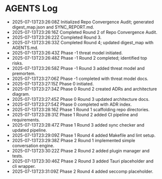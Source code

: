 # AGENTS Log
- 2025-07-13T23:26:08Z Initialized Repo Convergence Audit; generated digest_map.json and SYNC_REPORT.md.
- 2025-07-13T23:26:16Z Completed Round 2 of Repo Convergence Audit.
- 2025-07-13T23:26:22Z Completed Round 3.
- 2025-07-13T23:26:33Z Completed Round 4; updated digest_map with AGENTS.md.
- 2025-07-13T23:26:43Z Phase -1 threat model initiated.
- 2025-07-13T23:26:48Z Phase -1 Round 2 completed; identified top risks.
- 2025-07-13T23:26:58Z Phase -1 Round 3 added threat model and premortem.
- 2025-07-13T23:27:06Z Phase -1 completed with threat model docs.
- 2025-07-13T23:27:15Z Phase 0 initiated.
- 2025-07-13T23:27:34Z Phase 0 Round 2 created ADRs and architecture diagram.
- 2025-07-13T23:27:45Z Phase 0 Round 3 updated architecture docs.
- 2025-07-13T23:27:54Z Phase 0 completed with ADR index.
- 2025-07-13T23:28:16Z Phase 1 Round 1 scaffolding repo directories.
- 2025-07-13T23:28:31Z Phase 1 Round 2 added CI pipeline and requirements.
- 2025-07-13T23:28:47Z Phase 1 Round 3 added sync checker and updated pipeline.
- 2025-07-13T23:29:09Z Phase 1 Round 4 added Makefile and lint setup.
- 2025-07-13T23:29:38Z Phase 2 Round 1 implemented simple conversation engine.
- 2025-07-13T23:30:22Z Phase 2 Round 2 added plugin manager and tests.
- 2025-07-13T23:30:46Z Phase 2 Round 3 added Tauri placeholder and cli wrapper.
- 2025-07-13T23:31:09Z Phase 2 Round 4 added seccomp placeholder.
